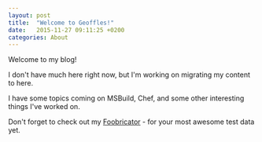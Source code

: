 ```yaml
---
layout: post
title:  "Welcome to Geoffles!"
date:   2015-11-27 09:11:25 +0200
categories: About
---
```

Welcome to my blog!

I don't have much here right now, but I'm working on migrating my content to here.

I have some topics coming on MSBuild, Chef, and some other interesting things I've worked on.

Don't forget to check out my [Foobricator](http://geoffles.github.io/Foobricator "Foobricator") - for your most awesome test data yet.